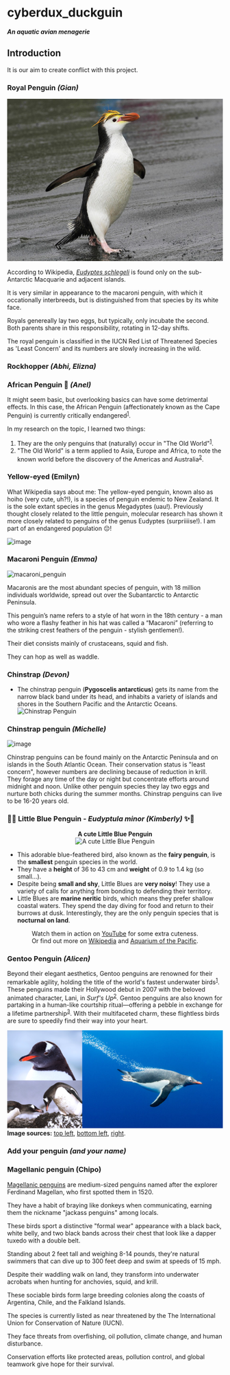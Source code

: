 <link href="stylesheet.css" rel="stylesheet"></link>

# cyberdux_duckguin

***An aquatic avian menagerie***

## Introduction

It is our aim to create conflict with this project.

### Royal Penguin *(Gian)*

![royal pegnuin](images/penguins/royal.jpg)


According to Wikipedia, [*Eudyptes schlegeli*](https://en.wikipedia.org/wiki/Royal_penguin) is found only on the sub-Antarctic Macquarie and adjacent islands.

It is very similar in appearance to the macaroni penguin, with which it occationally interbreeds, but is distinguished from that species by its white face.


Royals genereally lay two eggs, but typically, only incubate the second. Both parents share in this responsibility, rotating in 12-day shifts.

The royal penguin is classified in the IUCN Red List of Threatened Species as 'Least Concern' and its numbers are slowly increasing in the wild.

### Rockhopper *(Abhi, Elizna)*

### African Penguin 🐧 *(Anel)*

It might seem basic, but overlooking basics can have some detrimental effects. In this case, the African Penguin (affectionately known as the Cape Penguin) is currently critically endangered<sup><a href="https://en.m.wikipedia.org/wiki/African_penguin">1</a></sup>.

In my research on the topic, I learned two things:

1. They are the only penguins that (naturally) occur in "The Old World"<sup><a href="https://en.m.wikipedia.org/wiki/African_penguin">1</a></sup>.
2. "The Old World" is a term applied to Asia, Europe and Africa, to note the known world before the discovery of the Americas and Australia<sup><a href="https://en.m.wikipedia.org/wiki/Old_World">2</a></sup>.

### Yellow-eyed (Emilyn)

What Wikipedia says about me: The yellow-eyed penguin, known also as hoiho (very cute, uh?!), is a species of penguin endemic to New Zealand. It is the sole extant species in the genus Megadyptes (uau!). Previously thought closely related to the little penguin, molecular research has shown it more closely related to penguins of the genus Eudyptes (surpriiiise!). I am part of an endangered population 😔!

![image](https://github.com/user-attachments/assets/d878f80e-527d-4e5a-a54d-bf3cb6fbc08f)


### Macaroni Penguin *(Emma)*

![macaroni_penguin](https://github.com/user-attachments/assets/faf3ae95-eb56-435a-9083-a663d5153822)

Macaronis are the most abundant species of penguin, with 18 million individuals worldwide, spread out over the Subantarctic to Antarctic Peninsula.

This penguin’s name refers to a style of hat worn in the 18th century - a man who wore a flashy feather in his hat was called a “Macaroni” (referring to the striking crest feathers of the penguin - stylish gentlemen!).

Their diet consists mainly of crustaceans, squid and fish.

They can hop as well as waddle.


### Chinstrap *(Devon)*
  * The chinstrap penguin (**Pygoscelis antarcticus**) gets its name from the narrow black band under its head, and inhabits a variety of islands and shores in the Southern Pacific and the Antarctic Oceans. ![Chinstrap Penguin](https://en.wikipedia.org/wiki/Chinstrap_penguin#/media/File:South_Shetland-2016-Deception_Island%E2%80%93Chinstrap_penguin_(Pygoscelis_antarctica)_04.jpg)


### Chinstrap penguin *(Michelle)*
![image](https://github.com/user-attachments/assets/b7c06ec7-5539-442a-843a-555bc5339c0f)

Chinstrap penguins can be found mainly on the Antarctic Peninsula and on islands in the South Atlantic Ocean.
Their conservation status is "least concern", however numbers are declining because of reduction in krill.
They forage any time of the day or night but concentrate efforts around midnight and noon.
Unlike other penguin species they lay two eggs and nurture both chicks during the summer months.
Chinstrap penguins can live to be 16-20 years old.


### 🐧✨ Little Blue Penguin - *Eudyptula minor* *(Kimberly)* ✨🐧

<p align="center"><b>A cute Little Blue Penguin</b><br />
<img src="https://i.pinimg.com/736x/b4/9d/d4/b49dd472446d06d7bd3471cceb8f2b8e.jpg" alt="A cute Little Blue Penguin" /></p>

* This adorable blue-feathered bird, also known as the **fairy penguin**, is the **smallest** penguin species in the world.
* They have a **height** of 36 to 43 cm and **weight** of 0.9 to 1.4 kg (so small...).
* Despite being **small and shy**, Little Blues are **very noisy**! They use a variety of calls for anything from bonding to defending their territory. 
* Little Blues are **marine neritic** birds, which means they prefer shallow coastal waters. They spend the day diving for food and return to their burrows at dusk. Interestingly, they are the only penguin species that is **nocturnal on land**.

<div align="center">
 
Watch them in action on [YouTube](https://www.youtube.com/watch?v=aMmcFRWRJ8E) for some extra cuteness.  
Or find out more on [Wikipedia](https://en.wikipedia.org/wiki/Little_penguin) and [Aquarium of the Pacific](https://www.aquariumofpacific.org/onlinelearningcenter/species/little_blue_penguin).

</div>


### Gentoo Penguin *(Alicen)*

Beyond their elegant aesthetics, Gentoo penguins are renowned for their remarkable agility, holding the title of the world's fastest underwater birds<sup><a href="https://www.britannica.com/animal/gentoo-penguin">1</a></sup>. These penguins made their Hollywood debut in 2007 with the beloved animated character, Lani, in *Surf's Up*<sup><a href="https://surfs-up.fandom.com/wiki/Lani_Aliikai">2</a></sup>. Gentoo penguins are also known for partaking in a human-like courtship ritual—offering a pebble in exchange for a lifetime partnership<sup><a href="https://www.bbcearth.com/news/the-gift-to-win-a-penguins-heart">3</a></sup>. With their multifaceted charm, these flightless birds are sure to speedily find their way into your heart.   

![Gentoo penguin](images/penguins/Gentoo.jpg) <br>
**Image sources:** <a href="https://www.josephfiler.com/photo/antarctica-penguin-3986/">top left</a>, <a href="https://ar.inspiredpencil.com/pictures-2023/gentoo-penguins-pebble">bottom left</a>, <a href="https://www.snexplores.org/article/penguin-swimming-physics-fastest-speed">right</a>. 



### Add your penguin *(and your name)*


### Magellanic penguin (Chipo)

[Magellanic penguins](https://en.wikipedia.org/wiki/Magellanic_penguin) are medium-sized penguins named after the explorer Ferdinand Magellan, who first spotted them in 1520.

They have a habit of braying like donkeys when communicating, earning them the nickname "jackass penguins" among locals. 

These birds sport a distinctive "formal wear" appearance with a black back, white belly, and two black bands across their chest that look like a dapper tuxedo with a double belt.

Standing about 2 feet tall and weighing 8-14 pounds, they're natural swimmers that can dive up to 300 feet deep and swim at speeds of 15 mph.

Despite their waddling walk on land, they transform into underwater acrobats when hunting for anchovies, squid, and krill.

These sociable birds form large breeding colonies along the coasts of Argentina, Chile, and the Falkland Islands.

The species is currently listed as near threatened by the The International Union for Conservation of Nature (IUCN). 

They face threats from overfishing, oil pollution, climate change, and human disturbance.


Conservation efforts like protected areas, pollution control, and global teamwork give hope for their survival.


